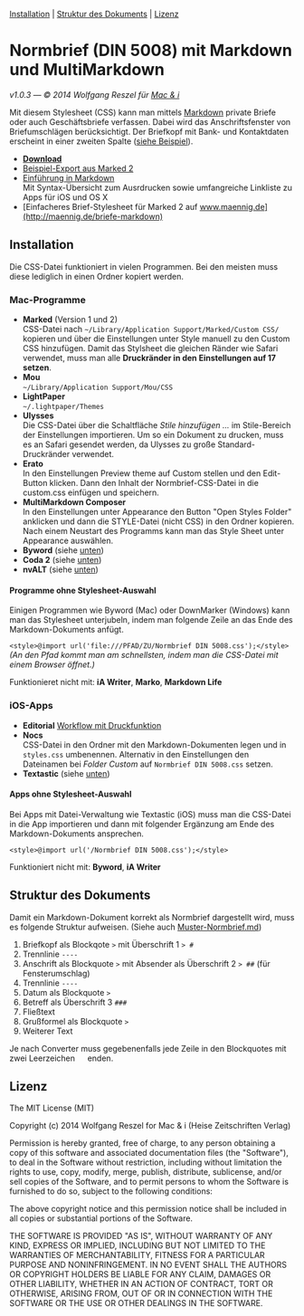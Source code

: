 [Installation](#installation) | [Struktur des Dokuments](#struktur-des-dokuments) | [Lizenz](#lizenz)

# Normbrief (DIN 5008) mit Markdown und MultiMarkdown #

_v1.0.3  —  © 2014 Wolfgang Reszel für [Mac & i](http://www.mac-and-i.de)_

Mit diesem Stylesheet (CSS) kann man mittels [Markdown](http://www.mac-and-i.de/markdown) private Briefe oder auch Geschäftsbriefe verfassen. Dabei wird das Anschriftsfenster von Briefumschlägen berücksichtigt. Der Briefkopf mit Bank- und Kontaktdaten erscheint in einer zweiten Spalte ([siehe Beispiel](http://htmlpreview.github.io/?https://raw.github.com/mac-and-i/Normbrief-mit-Markdown/master/Muster-Normbrief.html)).

* [**Download**](https://github.com/mac-and-i/Normbrief-mit-Markdown/archive/v1.0.3.zip)
* [Beispiel-Export aus Marked 2](http://htmlpreview.github.io/?https://raw.github.com/mac-and-i/Normbrief-mit-Markdown/master/Muster-Normbrief.html)
* [Einführung in Markdown](http://www.mac-and-i.de/markdown)  
	Mit Syntax-Übersicht zum Ausrdrucken sowie umfangreiche Linkliste zu Apps für iOS und OS X
* [Einfacheres Brief-Stylesheet für Marked 2 auf www.maennig.de](http://maennig.de/briefe-markdown) 

## Installation

Die CSS-Datei funktioniert in vielen Programmen. Bei den meisten muss diese lediglich in einen Ordner kopiert werden.

### Mac-Programme ###

* **Marked** (Version 1 und 2)  
	CSS-Datei nach `~/Library/Application Support/Marked/Custom CSS/` kopieren und über die Einstellungen unter Style manuell zu den Custom CSS hinzufügen. Damit das Stylsheet die gleichen Ränder wie Safari verwendet, muss man alle __Druckränder in den Einstellungen auf 17 setzen__.
* **Mou**  
	  `~/Library/Application Support/Mou/CSS`
* **LightPaper**  
	  `~/.lightpaper/Themes`
* **Ulysses**  
	Die CSS-Datei über die Schaltfläche _Stile hinzufügen ..._ im Stile-Bereich der Einstellungen importieren. Um so ein Dokument zu drucken, muss es an Safari gesendet werden, da Ulysses zu große Standard-Druckränder verwendet.
* **Erato**  
	In den Einstellungen Preview theme auf Custom stellen und den Edit-Button klicken. Dann den Inhalt der Normbrief-CSS-Datei in die custom.css einfügen und speichern.
* **MultiMarkdown Composer**  
	In den Einstellungen unter Appearance den Button "Open Styles Folder" anklicken und dann die STYLE-Datei (nicht CSS) in den Ordner kopieren. Nach einem Neustart des Programms kann man das Style Sheet unter Appearance auswählen.
* **Byword** (siehe [unten](#programme-ohne-stylesheet-auswahl))
* **Coda 2** (siehe [unten](#programme-ohne-stylesheet-auswahl))
* **nvALT** (siehe [unten](#programme-ohne-stylesheet-auswahl))

#### Programme ohne Stylesheet-Auswahl ####

Einigen Programmen wie Byword (Mac) oder DownMarker (Windows) kann man das Stylesheet unterjubeln, indem man folgende Zeile an das Ende des Markdown-Dokuments anfügt.

`<style>@import url('file:///PFAD/ZU/Normbrief DIN 5008.css');</style>`
_(An den Pfad kommt man am schnellsten, indem man die CSS-Datei mit einem Browser öffnet.)_

Funktionieret nicht mit: **iA Writer**, **Marko**, **Markdown Life**

### iOS-Apps ###

* **Editorial**
	[Workflow mit Druckfunktion](http://editorial-app.appspot.com/workflows/search?q=Din+5008)
* **Nocs**  
	CSS-Datei in den Ordner mit den Markdown-Dokumenten legen und in `styles.css` umbenennen. Alternativ in den Einstellungen den Dateinamen bei _Folder Custom_ auf `Normbrief DIN 5008.css` setzen.
* **Textastic**  (siehe [unten](#apps-ohne-stylesheet-auswahl))

#### Apps ohne Stylesheet-Auswahl ####

Bei Apps mit Datei-Verwaltung wie Textastic (iOS) muss man die CSS-Datei in die App importieren und dann mit folgender Ergänzung am Ende des Markdown-Dokuments ansprechen.

`<style>@import url('/Normbrief DIN 5008.css');</style>`

Funktioniert nicht mit: **Byword**, **iA Writer**


## Struktur des Dokuments ##

Damit ein Markdown-Dokument korrekt als Normbrief dargestellt wird, muss es folgende Struktur aufweisen. (Siehe auch [Muster-Normbrief.md](https://raw.github.com/mac-and-i/Normbrief-mit-Markdown/master/Muster-Normbrief.md))

1. Briefkopf als Blockqote `>` mit Überschrift 1 `> #`
2. Trennlinie `----`
3. Anschrift als Blockquote `>` mit Absender als Überschrift 2 `> ##` (für Fensterumschlag)
4. Trennlinie `----`
5. Datum als Blockquote `>`
6. Betreff als Überschrift 3 `###`
7. Fließtext
8. Grußformel als Blockquote `>`
9. Weiterer Text

Je nach Converter muss gegebenenfalls jede Zeile in den Blockquotes mit zwei Leerzeichen `  ` enden.

## Lizenz ##

The MIT License (MIT)

Copyright (c) 2014 Wolfgang Reszel for Mac & i (Heise Zeitschriften Verlag)

Permission is hereby granted, free of charge, to any person obtaining a copy
of this software and associated documentation files (the "Software"), to deal
in the Software without restriction, including without limitation the rights
to use, copy, modify, merge, publish, distribute, sublicense, and/or sell
copies of the Software, and to permit persons to whom the Software is
furnished to do so, subject to the following conditions:

The above copyright notice and this permission notice shall be included in all
copies or substantial portions of the Software.

THE SOFTWARE IS PROVIDED "AS IS", WITHOUT WARRANTY OF ANY KIND, EXPRESS OR
IMPLIED, INCLUDING BUT NOT LIMITED TO THE WARRANTIES OF MERCHANTABILITY,
FITNESS FOR A PARTICULAR PURPOSE AND NONINFRINGEMENT. IN NO EVENT SHALL THE
AUTHORS OR COPYRIGHT HOLDERS BE LIABLE FOR ANY CLAIM, DAMAGES OR OTHER
LIABILITY, WHETHER IN AN ACTION OF CONTRACT, TORT OR OTHERWISE, ARISING FROM,
OUT OF OR IN CONNECTION WITH THE SOFTWARE OR THE USE OR OTHER DEALINGS IN THE
SOFTWARE.
